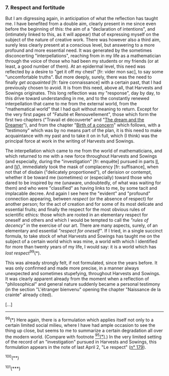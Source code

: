 ### 7. Respect and fortitude
But I am digressing again, in anticipation of what the reflection has taught me. I have benefited from a double aim, clearly present in me since even before the beginning of this: the aim of a "declaration of intentions", and (intimately linked to this, as it will appear) that of expressing myself on the subject of the nature of creative work. There was however also a third aim, surely less clearly present at a conscious level, but answering to a more profound and more essential need. It was generated by the sometimes disconcerting "interpellations", reaching from in my life as a mathematician through the voice of those who had been my students or my friends (or at least, a good number of them). At an epidermal level, this need was reflected by a desire to "get it off my chest" [fr: vider mon sac], to say some "uncomfortable truths". But more deeply, surely, there was the need to finally _get acquainted_ [fr: faire connaissance] with a certain past, that I had previously chosen to avoid. It is from this need, above all, that Harvests and Sowings originates. This long reflection was my "response", day by day, to this drive toward understanding in me, and to the constantly renewed interpellation that came to me from the external world, from the "mathematical world" that I had quit without meaning to return. Except for the very first pages of "Fatuité et Renouvellement", those which form the first two chapters ("Travail et découverte" and "[The dream and the Dreamer](../table-of-contents.md#part-1-2)"), and from the chapter "[Birth of a concern](../table-of-contents.md#part-1-3)" which follows, with a "testimony" which was by no means part of the plan, it is this need to make acquaintance with my past and to take it on in full, which (I think) was the principal force at work in the writing of Harvests and Sowings.

The interpellation which came to me from the world of mathematicians, and which returned to me with a new force throughout Harvests and Sowings (and especially, during the "investigation" [fr: enquête] pursued in parts [II](../table-of-contents.md#part-2), and [IV](../table-of-contents.md#part-4)), immediately took the mask of complacency [fr: suffisance], when not that of disdain ("delicately proportioned"), of derision or contempt, whether it be toward me (sometimes) or (especially) toward those who dared to be inspired by me (unaware, undoubtedly, of what was waiting for them) and who were "classified" as having links to me, by some tacit and implacable decree. And again I see here the "evident" and "profound" connection appearing, between _respect_ (or the absence of respect) for another person; for the act of creation and for some of its most delicate and essential fruits; and finally the respect for the most obvious rules of scientific ethics: those which are rooted in an elementary respect for oneself and others and which I would be tempted to call the _"rules of decency"_ in the exercise of our art. There are many aspects, surely, of an elementary and essential _"respect for oneself"_. If I tried, in a single succinct formula, to take stock of what Harvests and Sowings has taught me on the subject of a certain world which was mine, a world with which I identified for more than twenty years of my life, I would say: it is a world which has _lost respect_<sup>99</sup>(&ast;).

<!-- bookmark -->

This was already strongly felt, if not formulated, since the years before. It was only confirmed and made more precise, in a manner always unexpected and sometimes stupefying, throughout Harvests and Sowings. It was clearly apparent already from the moment when a reflection of "philosophical" and general nature suddenly became a personal testimony (in the section "L'étranger bienvenu" opening the chapter "Naissance de la crainte" already cited).



[...]

---

<sup>99</sup>(&ast;) Here again, there is a formulation which applies itself not only to a certain limited social milieu, where I have had ample occasion to see the thing up close, but seems to me to summarize a certain degradation all over the modern world. (Compare with footnote [<sup>95</sup>(&ast;)](./6.md#footnote-95).) In the very limited setting of the record of an "investigation" pursued in Harvests and Sowings, this formulation appears in the note of last April 2, "Le respect" ([n&deg; 179](../table-of-contents.md#le-respect)).

<sup>100</sup>(&ast;&ast;)

<sup>101</sup>(&ast;&ast;&ast;)
